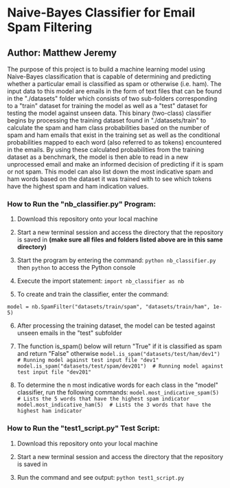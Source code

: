 # Naive-Bayes Classifier for Email Spam Filtering
## Author: Matthew Jeremy

The purpose of this project is to build a machine learning model using Naive-Bayes classification that is capable of 
determining and predicting whether a particular email is classified as spam or otherwise (i.e. ham). 
The input data to this model are emails in the form of text files that can be found in the "./datasets" folder which
consists of two sub-folders corresponding to a "train" dataset for training the model as well as a "test" dataset for testing
the model against unseen data. This binary (two-class) classifier begins by processing the training dataset found in 
"./datasets/train" to calculate the spam and ham class probabilities based on the number of spam and ham emails that
exist in the training set as well as the conditional probabilities mapped to each word (also referred to as tokens) 
encountered in the emails. By using these calculated probabilities from the training dataset as a benchmark, the model is 
then able to read in a new unprocessed email and make an informed decision of predicting if it is spam or not spam. This 
model can also list down the most indicative spam and ham words based on the dataset it was trained with to see which 
tokens have the highest spam and ham indication values. 


### How to Run the "nb_classifier.py" Program: 
1. Download this repository onto your local machine

2. Start a new terminal session and access the directory that the repository is saved in **(make sure all files and folders listed above are in this same directory)**

3. Start the program by entering the command: ```python nb_classifier.py``` then ```python``` to access the Python console

4. Execute the import statement: ```import nb_classifier as nb```

5. To create and train the classifier, enter the command: 

```model = nb.SpamFilter("datasets/train/spam", "datasets/train/ham", 1e-5)```

6. After processing the training dataset, the model can be tested against unseen emails in the "test" subfolder

7. The function is_spam() below will return "True" if it is classified as spam and return "False" otherwise
 ```model.is_spam("datasets/test/ham/dev1")  # Running model against test input file "dev1"```
 ```model.is_spam("datasets/test/spam/dev201")  # Running model against test input file "dev201" ```

8. To determine the n most indicative words for each class in the "model" classifier, run the following commands: 
```model.most_indicative_spam(5)  # Lists the 5 words that have the highest spam indicator``` 
```model.most_indicative_ham(5)  # Lists the 3 words that have the highest ham indicator``` 


### How to Run the "test1_script.py" Test Script:
1. Download this repository onto your local machine

2. Start a new terminal session and access the directory that the repository is saved in

3. Run the command and see output: ```python test1_script.py```


